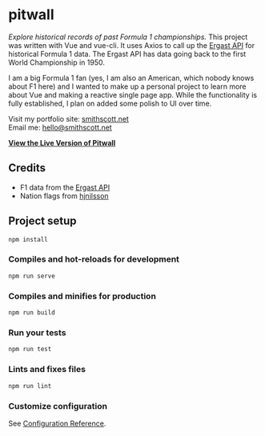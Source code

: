# pitwall

*Explore historical records of past Formula 1 championships.* This project was written with Vue and vue-cli. It uses Axios to call up the [Ergast API](https://ergast.com/mrd/) for historical Formula 1 data. The Ergast API has data going back to the first World Championship in 1950.

I am a big Formula 1 fan (yes, I am also an American, which nobody knows about F1 here) and I wanted to make up a personal project to learn more about Vue and making a reactive single page app. While the functionality is fully established, I plan on added some polish to UI over time. 

Visit my portfolio site: [smithscott.net](https://www.smithscott.net)  
Email me: [hello@smithscott.net](mailto:hello@smithscott.net)

**[View the Live Version of Pitwall](http://pitwall.smithscott.net)**

## Credits
- F1 data from the [Ergast API](https://ergast.com/mrd/)
- Nation flags from [hjnilsson](https://github.com/hjnilsson/country-flags)

## Project setup
```
npm install
```

### Compiles and hot-reloads for development
```
npm run serve
```

### Compiles and minifies for production
```
npm run build
```

### Run your tests
```
npm run test
```

### Lints and fixes files
```
npm run lint
```

### Customize configuration
See [Configuration Reference](https://cli.vuejs.org/config/).
